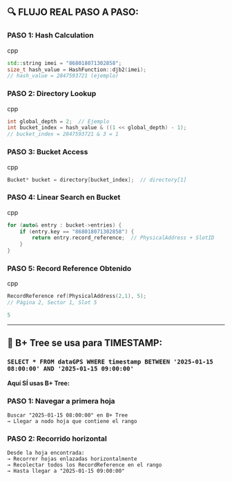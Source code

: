 
## 🔍 **FLUJO REAL PASO A PASO:**

### **PASO 1: Hash Calculation**

cpp

```cpp
std::string imei = "868018071302858";
size_t hash_value = HashFunction::djb2(imei);
// hash_value = 2847593721 (ejemplo)
```

### **PASO 2: Directory Lookup**

cpp

```cpp
int global_depth = 2;  // Ejemplo
int bucket_index = hash_value & ((1 << global_depth) - 1);
// bucket_index = 2847593721 & 3 = 1
```

### **PASO 3: Bucket Access**

cpp

```cpp
Bucket* bucket = directory[bucket_index];  // directory[1]
```

### **PASO 4: Linear Search en Bucket**

cpp

```cpp
for (auto& entry : bucket->entries) {
    if (entry.key == "868018071302858") {
        return entry.record_reference;  // PhysicalAddress + SlotID
    }
}
```

### **PASO 5: Record Reference Obtenido**

cpp

```cpp
RecordReference ref(PhysicalAddress(2,1), 5);
// Página 2, Sector 1, Slot 5
```



```cpp
5
```

---

## 🌳 **B+ Tree se usa para TIMESTAMP:**

### **`SELECT * FROM dataGPS WHERE timestamp BETWEEN '2025-01-15 08:00:00' AND '2025-01-15 09:00:00'`**

**Aquí SÍ usas B+ Tree:**

### **PASO 1: Navegar a primera hoja**

```
Buscar "2025-01-15 08:00:00" en B+ Tree
→ Llegar a nodo hoja que contiene el rango
```

### **PASO 2: Recorrido horizontal**

```
Desde la hoja encontrada:
→ Recorrer hojas enlazadas horizontalmente
→ Recolectar todos los RecordReference en el rango
→ Hasta llegar a "2025-01-15 09:00:00"
```